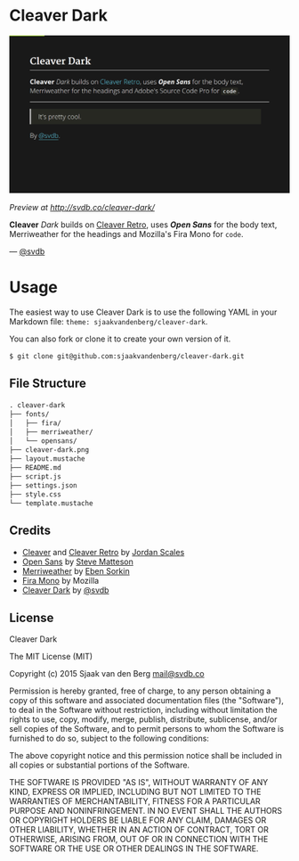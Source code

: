 # Cleaver Dark

![Cleaver Dark](cleaver-dark.png)

*Preview at http://svdb.co/cleaver-dark/*

**Cleaver** *Dark* builds on [Cleaver Retro](http://github.com/jdan/cleaver-retro), uses ***Open Sans*** for the body text, Merriweather for the headings and Mozilla's Fira Mono for `code`.

&mdash; [@svdb](https://www.twitter.com/svdb)

# Usage

The easiest way to use Cleaver Dark is to use the following YAML in your Markdown file: `theme: sjaakvandenberg/cleaver-dark`.

You can also fork or clone it to create your own version of it.

    $ git clone git@github.com:sjaakvandenberg/cleaver-dark.git

## File Structure

    . cleaver-dark
    ├── fonts/
    │   ├── fira/
    │   ├── merriweather/
    │   └── opensans/
    ├── cleaver-dark.png
    ├── layout.mustache
    ├── README.md
    ├── script.js
    ├── settings.json
    ├── style.css
    └── template.mustache

## Credits

* [Cleaver](https://github.com/jdan/cleaver) and [Cleaver Retro](http://github.com/jdan/cleaver-retro) by [Jordan Scales](https://github.com/jdan)
* [Open Sans](https://www.google.com/fonts/specimen/Open+Sans) by [Steve Matteson](https://en.wikipedia.org/wiki/Steve_Matteson)
* [Merriweather](https://www.google.com/fonts/specimen/Merriweather) by [Eben Sorkin](http://sorkintype.com/)
* [Fira Mono](https://mozilla.github.io/Fira/) by Mozilla
* [Cleaver Dark](https://github.com/sjaakvandenberg/cleaver-dark) by [@svdb](https://www.twitter.com/svdb)

## License

Cleaver Dark

The MIT License (MIT)

Copyright (c) 2015 Sjaak van den Berg <mail@svdb.co>

Permission is hereby granted, free of charge, to any person obtaining a
copy of this software and associated documentation files (the "Software"),
to deal in the Software without restriction, including without limitation
the rights to use, copy, modify, merge, publish, distribute, sublicense,
and/or sell copies of the Software, and to permit persons to whom the
Software is furnished to do so, subject to the following conditions:

The above copyright notice and this permission notice shall be included in
all copies or substantial portions of the Software.

THE SOFTWARE IS PROVIDED "AS IS", WITHOUT WARRANTY OF ANY KIND, EXPRESS OR
IMPLIED, INCLUDING BUT NOT LIMITED TO THE WARRANTIES OF MERCHANTABILITY,
FITNESS FOR A PARTICULAR PURPOSE AND NONINFRINGEMENT. IN NO EVENT SHALL
THE AUTHORS OR COPYRIGHT HOLDERS BE LIABLE FOR ANY CLAIM, DAMAGES OR OTHER
LIABILITY, WHETHER IN AN ACTION OF CONTRACT, TORT OR OTHERWISE, ARISING
FROM, OUT OF OR IN CONNECTION WITH THE SOFTWARE OR THE USE OR OTHER
DEALINGS IN THE SOFTWARE.
